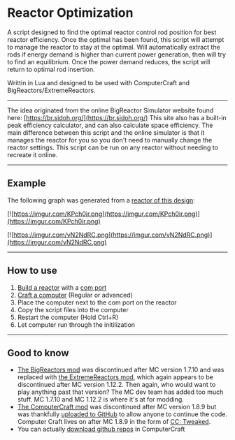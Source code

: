 # Reactor Optimization

A script designed to find the optimal reactor control rod position for best reactor efficiency. Once the optimal has been found, this script will attempt to manage the reactor to stay at the optimal. Will automatically extract the rods if energy demand is higher than current power generation, then will try to find an equilibrium. Once the power demand reduces, the script will return to optimal rod insertion.

Writtin in Lua and designed to be used with ComputerCraft and BigReactors/ExtremeReactors.
* * *
The idea originated from the online BigReactor Simulator website found here: [https://br.sidoh.org/](https://br.sidoh.org/)
This site also has a built-in peak efficiency calculator, and can also calculate space efficiency. The main difference between this script and the online simulator is that it manages the reactor for you so you don't need to manually change the reactor settings. This script can be run on any reactor without needing to recreate it online.
* * *
## Example

The following graph was generated from a [reactor of this design](https://br.sidoh.org/#reactor-design?length=3&width=3&height=3&activelyCooled=false&controlRodInsertion=0&layout=XCXCXCXCX):


[![https://imgur.com/KPch0ir.png](https://imgur.com/KPch0ir.png)](https://imgur.com/KPch0ir.png)

[![https://imgur.com/vN2NdRC.png](https://imgur.com/vN2NdRC.png)](https://imgur.com/vN2NdRC.png)

* * *

## How to use
1. [Build a reactor](https://ftbwiki.org/Big_Reactors) with a [com port](https://ftbwiki.org/Reactor_Computer_Port)
2. [Craft a computer](https://www.computercraft.info/) (Regular or advanced)
3. Place the computer next to the com port on the reactor
4. Copy the script files into the computer
5. Restart the computer (Hold Ctrl+R)
6. Let computer run through the initilization

* * *
## Good to know

- [The BigReactors mod](https://www.curseforge.com/minecraft/mc-mods/big-reactors) was discontinued after MC version 1.7.10 and was replaced with [the ExtremeReactors mod](https://www.curseforge.com/minecraft/mc-mods/extreme-reactors), which again appears to be discontinued after MC version 1.12.2. 
Then again, who would want to play anything past that version? The MC dev team has added too much stuff. MC 1.7.10 and MC 1.12.2 is where it's at for modding.
- [The ComputerCraft mod](https://www.curseforge.com/minecraft/mc-mods/computercraft) was discontinued after MC version 1.8.9 but was thankfully [uploaded to GitHub](https://github.com/dan200/ComputerCraft) to allow anyone to continue the code. Computer Craft lives on after MC 1.8.9 in the form of [CC: Tweaked](https://www.curseforge.com/minecraft/mc-mods/cc-tweaked).
- You can actually [download github repos](http://www.computercraft.info/forums2/index.php?/topic/4072-github-repository-downloader/) in ComputerCraft